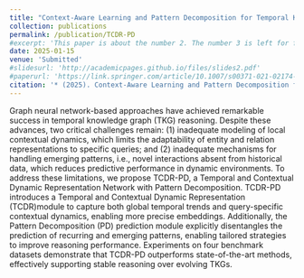 ```yaml
---
title: "Context-Aware Learning and Pattern Decomposition for Temporal Knowledge Graph Reasoning"
collection: publications
permalink: /publication/TCDR-PD
#excerpt: 'This paper is about the number 2. The number 3 is left for future work.'
date: 2025-01-15
venue: 'Submitted'
#slidesurl: 'http://academicpages.github.io/files/slides2.pdf'
#paperurl: 'https://link.springer.com/article/10.1007/s00371-021-02174-7'
citation: '* (2025). Context-Aware Learning and Pattern Decomposition for Temporal Knowledge Graph Reasoning.(Submitted)'
---
```


Graph neural network-based approaches have achieved remarkable success in temporal knowledge graph (TKG) reasoning. Despite these advances, two critical challenges remain: (1) inadequate modeling of local contextual dynamics, which limits the adaptability of entity and relation representations to specific queries; and (2) inadequate mechanisms for handling emerging patterns, i.e., novel interactions absent from historical data, which reduces predictive performance in dynamic environments. To address these limitations, we propose TCDR-PD, a Temporal and Contextual Dynamic Representation Network with Pattern Decomposition. TCDR-PD introduces a Temporal and Contextual Dynamic Representation (TCDR)module to capture both global temporal trends and query-specific contextual dynamics, enabling more precise embeddings. Additionally, the Pattern Decomposition (PD) prediction module explicitly disentangles the prediction of recurring and emerging patterns, enabling tailored strategies to improve reasoning performance. Experiments on four benchmark datasets demonstrate that TCDR-PD outperforms state-of-the-art methods, effectively supporting stable reasoning over evolving TKGs.

